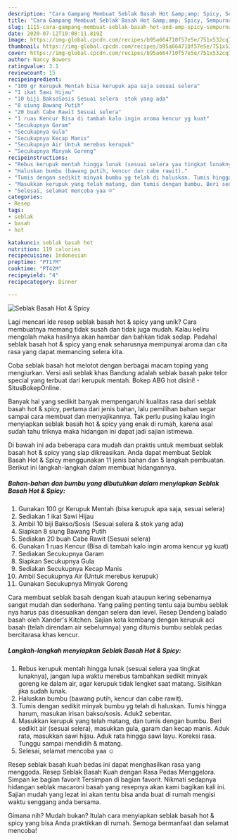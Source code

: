 ```yaml
---
description: "Cara Gampang Membuat Seblak Basah Hot &amp;amp; Spicy, Sempurna"
title: "Cara Gampang Membuat Seblak Basah Hot &amp;amp; Spicy, Sempurna"
slug: 1115-cara-gampang-membuat-seblak-basah-hot-and-amp-spicy-sempurna
date: 2020-07-12T19:08:11.819Z
image: https://img-global.cpcdn.com/recipes/b95a664710f57e5e/751x532cq70/seblak-basah-hot-spicy-foto-resep-utama.jpg
thumbnail: https://img-global.cpcdn.com/recipes/b95a664710f57e5e/751x532cq70/seblak-basah-hot-spicy-foto-resep-utama.jpg
cover: https://img-global.cpcdn.com/recipes/b95a664710f57e5e/751x532cq70/seblak-basah-hot-spicy-foto-resep-utama.jpg
author: Nancy Bowers
ratingvalue: 3.1
reviewcount: 15
recipeingredient:
- "100 gr Kerupuk Mentah bisa kerupuk apa saja sesuai selera"
- "1 ikat Sawi Hijau"
- "10 biji BaksoSosis Sesuai selera  stok yang ada"
- "8 siung Bawang Putih"
- "20 buah Cabe Rawit Sesuai selera"
- "1 ruas Kencur Bisa di tambah kalo ingin aroma kencur yg kuat"
- "Secukupnya Garam"
- "Secukupnya Gula"
- "Secukupnya Kecap Manis"
- "Secukupnya Air Untuk merebus kerupuk"
- "Secukupnya Minyak Goreng"
recipeinstructions:
- "Rebus kerupuk mentah hingga lunak (sesuai selera yaa tingkat lunaknya), jangan lupa waktu merebus tambahkan sedikit minyak goreng ke dalam air, agar kerupuk tidak lengket saat matang. Sisihkan jika sudah lunak."
- "Haluskan bumbu (bawang putih, kencur dan cabe rawit)."
- "Tumis dengan sedikit minyak bumbu yg telah di haluskan. Tumis hingga harum, masukan irisan bakso/sosis. Aduk2 sebentar."
- "Masukkan kerupuk yang telah matang, dan tumis dengan bumbu. Beri sedikit air (sesuai selera), masukkan gula, garam dan kecap manis. Aduk rata, masukkan sawi hijau. Aduk rata hingga sawi layu. Koreksi rasa. Tunggu sampai mendidih &amp; matang."
- "Selesai, selamat mencoba yaa ☺"
categories:
- Resep
tags:
- seblak
- basah
- hot

katakunci: seblak basah hot 
nutrition: 119 calories
recipecuisine: Indonesian
preptime: "PT17M"
cooktime: "PT42M"
recipeyield: "4"
recipecategory: Dinner

---
```



![Seblak Basah Hot &amp; Spicy](https://img-global.cpcdn.com/recipes/b95a664710f57e5e/751x532cq70/seblak-basah-hot-spicy-foto-resep-utama.jpg)

Lagi mencari ide resep seblak basah hot &amp; spicy yang unik? Cara membuatnya memang tidak susah dan tidak juga mudah. Kalau keliru mengolah maka hasilnya akan hambar dan bahkan tidak sedap. Padahal seblak basah hot &amp; spicy yang enak seharusnya mempunyai aroma dan cita rasa yang dapat memancing selera kita.

Coba seblak basah hot melotot dengan berbagai macam toping yang mengiurkan. Versi asli seblak khas Bandung adalah seblak basah pake telor special yang terbuat dari kerupuk mentah. Bokep ABG hot disini! - SitusBokepOnline.

Banyak hal yang sedikit banyak mempengaruhi kualitas rasa dari seblak basah hot &amp; spicy, pertama dari jenis bahan, lalu pemilihan bahan segar sampai cara membuat dan menyajikannya. Tak perlu pusing kalau ingin menyiapkan seblak basah hot &amp; spicy yang enak di rumah, karena asal sudah tahu triknya maka hidangan ini dapat jadi sajian istimewa.


Di bawah ini ada beberapa cara mudah dan praktis untuk membuat seblak basah hot &amp; spicy yang siap dikreasikan. Anda dapat membuat Seblak Basah Hot &amp; Spicy menggunakan 11 jenis bahan dan 5 langkah pembuatan. Berikut ini langkah-langkah dalam membuat hidangannya.

<!--inarticleads1-->

##### Bahan-bahan dan bumbu yang dibutuhkan dalam menyiapkan Seblak Basah Hot &amp; Spicy:

1. Gunakan 100 gr Kerupuk Mentah (bisa kerupuk apa saja, sesuai selera)
1. Sediakan 1 ikat Sawi Hijau
1. Ambil 10 biji Bakso/Sosis (Sesuai selera &amp; stok yang ada)
1. Siapkan 8 siung Bawang Putih
1. Sediakan 20 buah Cabe Rawit (Sesuai selera)
1. Gunakan 1 ruas Kencur (Bisa di tambah kalo ingin aroma kencur yg kuat)
1. Sediakan Secukupnya Garam
1. Siapkan Secukupnya Gula
1. Sediakan Secukupnya Kecap Manis
1. Ambil Secukupnya Air (Untuk merebus kerupuk)
1. Gunakan Secukupnya Minyak Goreng


Cara membuat seblak basah dengan kuah ataupun kering sebenarnya sangat mudah dan sederhana. Yang paling penting tentu saja bumbu seblak nya harus pas disesuaikan dengan selera dan level. Resep Dendeng balado basah oleh Xander&#39;s Kitchen. Sajian kota kembang dengan kerupuk aci basah (telah direndam air sebelumnya) yang ditumis bumbu seblak pedas bercitarasa khas kencur. 

<!--inarticleads2-->

##### Langkah-langkah menyiapkan Seblak Basah Hot &amp; Spicy:

1. Rebus kerupuk mentah hingga lunak (sesuai selera yaa tingkat lunaknya), jangan lupa waktu merebus tambahkan sedikit minyak goreng ke dalam air, agar kerupuk tidak lengket saat matang. Sisihkan jika sudah lunak.
1. Haluskan bumbu (bawang putih, kencur dan cabe rawit).
1. Tumis dengan sedikit minyak bumbu yg telah di haluskan. Tumis hingga harum, masukan irisan bakso/sosis. Aduk2 sebentar.
1. Masukkan kerupuk yang telah matang, dan tumis dengan bumbu. Beri sedikit air (sesuai selera), masukkan gula, garam dan kecap manis. Aduk rata, masukkan sawi hijau. Aduk rata hingga sawi layu. Koreksi rasa. Tunggu sampai mendidih &amp; matang.
1. Selesai, selamat mencoba yaa ☺


Resep seblak basah kuah bedas ini dapat menghasilkan rasa yang menggoda. Resep Seblak Basah Kuah dengan Rasa Pedas Menggelora. Simpan ke bagian favorit Tersimpan di bagian favorit. Nikmati sedapnya hidangan seblak macaroni basah yang resepnya akan kami bagikan kali ini. Sajian mudah yang lezat ini akan tentu bisa anda buat di rumah mengisi waktu senggang anda bersama. 

Gimana nih? Mudah bukan? Itulah cara menyiapkan seblak basah hot &amp; spicy yang bisa Anda praktikkan di rumah. Semoga bermanfaat dan selamat mencoba!
